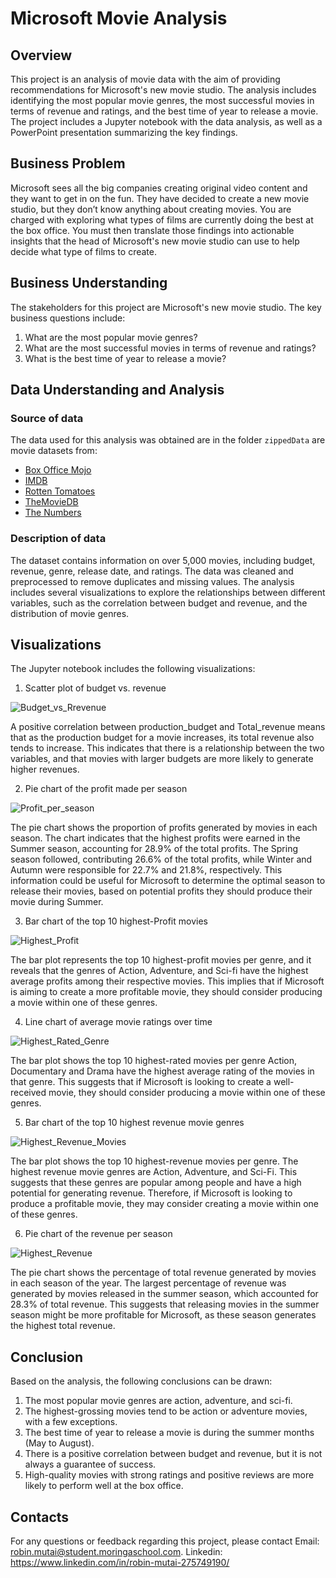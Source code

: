 # Microsoft Movie Analysis 

## Overview
This project is an analysis of movie data with the aim of providing recommendations for Microsoft's new movie studio. The analysis includes identifying the most popular movie genres, the most successful movies in terms of revenue and ratings, and the best time of year to release a movie. The project includes a Jupyter notebook with the data analysis, as well as a PowerPoint presentation summarizing the key findings.

## Business Problem

Microsoft sees all the big companies creating original video content and they want to get in on the fun. They have decided to create a new movie studio, but they don’t know anything about creating movies. You are charged with exploring what types of films are currently doing the best at the box office. You must then translate those findings into actionable insights that the head of Microsoft's new movie studio can use to help decide what type of films to create.

## Business Understanding
The stakeholders for this project are Microsoft's new movie studio. The key business questions include:

1. What are the most popular movie genres?
2. What are the most successful movies in terms of revenue and ratings?
3. What is the best time of year to release a movie?

## Data Understanding and Analysis
### Source of data
The data used for this analysis was obtained are in the folder `zippedData` are movie datasets from:

* [Box Office Mojo](https://www.boxofficemojo.com/)
* [IMDB](https://www.imdb.com/)
* [Rotten Tomatoes](https://www.rottentomatoes.com/)
* [TheMovieDB](https://www.themoviedb.org/)
* [The Numbers](https://www.the-numbers.com/)

### Description of data
The dataset contains information on over 5,000 movies, including budget, revenue, genre, release date, and ratings. The data was cleaned and preprocessed to remove duplicates and missing values. The analysis includes several visualizations to explore the relationships between different variables, such as the correlation between budget and revenue, and the distribution of movie genres.

## Visualizations
The Jupyter notebook includes the following visualizations:

1. Scatter plot of budget vs. revenue

![Budget_vs_Rrevenue](https://github.com/Robinzulu/dsc-phase-1-project/blob/master/Budget_vs_Revenue.png)

A positive correlation between production_budget and Total_revenue means that as the production budget for a movie increases, its total revenue also tends to increase. This indicates that there is a relationship between the two variables, and that movies with larger budgets are more likely to generate higher revenues.

2. Pie chart of the profit made per season

![Profit_per_season](https://github.com/Robinzulu/dsc-phase-1-project/blob/master/Profit_per_season.png)

The pie chart shows the proportion of profits generated by movies in each season. The chart indicates that the highest profits were earned in the Summer season, accounting for 28.9% of the total profits. The Spring season followed, contributing 26.6% of the total profits, while Winter and Autumn were responsible for 22.7% and 21.8%, respectively. This information could be useful for Microsoft to determine the optimal season to release their movies, based on potential profits they should produce their movie during Summer.

3. Bar chart of the top 10 highest-Profit movies 

 ![Highest_Profit](https://github.com/Robinzulu/dsc-phase-1-project/blob/master/Highest_profit_movies.png)


The bar plot represents the top 10 highest-profit movies per genre, and it reveals that the genres of Action, Adventure, and Sci-fi have the highest average profits among their respective movies. This implies that if Microsoft is aiming to create a more profitable movie, they should consider producing a movie within one of these genres.
 
4. Line chart of average movie ratings over time 
 
![Highest_Rated_Genre](https://github.com/Robinzulu/dsc-phase-1-project/blob/master/Top_10_Highest_Rated_Movies_Genre.png)

The bar plot shows the top 10 highest-rated movies per genre Action, Documentary and Drama have the highest average rating of the movies in that genre. This suggests that if Microsoft is looking to create a well-received movie, they should consider producing a movie within one of these genres.

5. Bar chart of the top 10 highest revenue movie genres
 
 ![Highest_Revenue_Movies](https://github.com/Robinzulu/dsc-phase-1-project/blob/master/Highest_Revenue_Movies.png)

The bar plot shows the top 10 highest-revenue movies per genre. The highest revenue movie genres are Action, Adventure, and Sci-Fi. This suggests that these genres are popular among people and have a high potential for generating revenue. Therefore, if Microsoft is looking to produce a profitable movie, they may consider creating a movie within one of these genres.

6. Pie chart of the revenue per season

![Highest_Revenue](https://github.com/Robinzulu/dsc-phase-1-project/blob/master/Revenue_per_season.png)

The pie chart shows the percentage of total revenue generated by movies in each season of the year. The largest percentage of revenue was generated by movies released in the summer season, which accounted for 28.3% of total revenue. This suggests that releasing movies in the summer season might be more profitable for Microsoft, as these season generates the highest total revenue.

## Conclusion
Based on the analysis, the following conclusions can be drawn:

1. The most popular movie genres are action, adventure, and sci-fi.
2. The highest-grossing movies tend to be action or adventure movies, with a few exceptions.
3. The best time of year to release a movie is during the summer months (May to August).
4. There is a positive correlation between budget and revenue, but it is not always a guarantee of success.
5. High-quality movies with strong ratings and positive reviews are more likely to perform well at the box office.

## Contacts
For any questions or feedback regarding this project, please contact 
  Email: robin.mutai@student.moringaschool.com.
  Linkedin: https://www.linkedin.com/in/robin-mutai-275749190/

